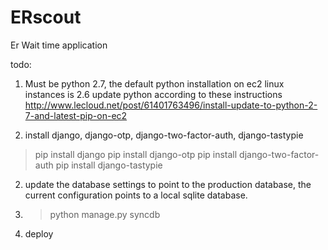 ERscout
=======

Er Wait time application


todo:
1) Must be python 2.7, the default python installation on ec2 linux instances is 2.6
update python according to these instructions http://www.lecloud.net/post/61401763496/install-update-to-python-2-7-and-latest-pip-on-ec2

2) install django, django-otp, django-two-factor-auth, django-tastypie

> pip install django
> pip install django-otp
> pip install django-two-factor-auth
> pip install django-tastypie

2) update the database settings to point to the production database, the current configuration points to a local sqlite database.

3) >python manage.py syncdb

4) deploy

